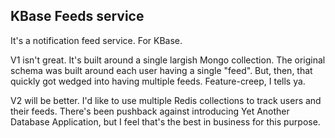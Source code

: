 ## KBase Feeds service

It's a notification feed service. For KBase.

V1 isn't great. It's built around a single largish Mongo collection. The original schema was built around each user having a single "feed". But, then, that quickly got wedged into having multiple feeds. Feature-creep, I tells ya.

V2 will be better. I'd like to use multiple Redis collections to track users and their feeds. There's been pushback against introducing Yet Another Database Application, but I feel that's the best in business for this purpose.